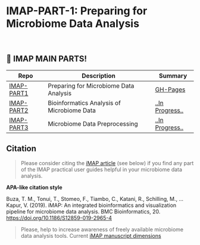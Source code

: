# IMAP-PART-1: Preparing for Microbiome Data Analysis

<br> 

## :tada: IMAP MAIN PARTS!

| Repo | Description | Summary |
|-------------------------|---------------------------------------------------|-----------------|
| [IMAP-PART1](https://github.com/tmbuza/imap-requirements/) | Preparing for Microbiome Data Analysis | [GH-Pages](https://tmbuza.github.io/imap-requirements/) |
| [IMAP-PART2](https://github.com/tmbuza/imap-bioinformatics/) | Bioinformatics Analysis of Microbiome Data | [..In Progress..](https://tmbuza.github.io/imap-bioinformatics/) |
| [IMAP-PART3](https://github.com/tmbuza/imap-data-preprocessing/) | Microbiome Data Preprocessing | [..In Progress..](https://tmbuza.github.io/imap-data-preprocessing/) |


## Citation
> Please consider citing the [iMAP article](https://rdcu.be/b5iVj) (see below) if you find any part of the IMAP practical user guides helpful in your microbiome data analysis.

**APA-like citation style**

Buza, T. M., Tonui, T., Stomeo, F., Tiambo, C., Katani, R., Schilling, M., … Kapur, V. (2019). iMAP: An integrated bioinformatics and visualization pipeline for microbiome data analysis. BMC Bioinformatics, 20. https://doi.org/10.1186/S12859-019-2965-4

> Please, help to increase awareness of freely available microbiome data analysis tools.
Current [iMAP manuscript dimensions](https://badge.dimensions.ai/details/id/pub.1117740326)
